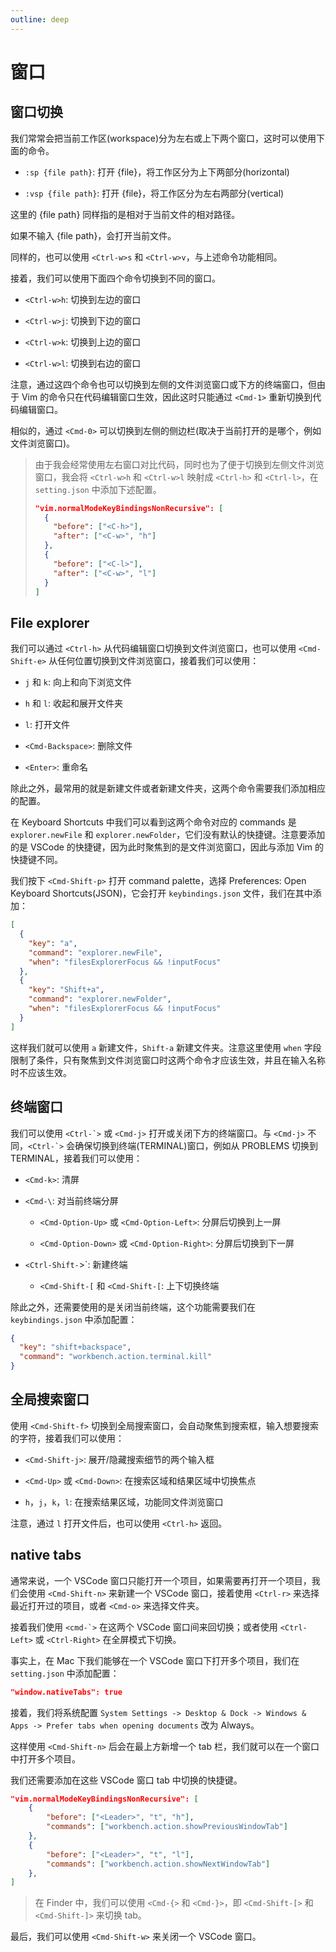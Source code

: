 ```yaml
---
outline: deep
---
```


# 窗口

## 窗口切换

我们常常会把当前工作区(workspace)分为左右或上下两个窗口，这时可以使用下面的命令。

- `:sp {file path}`: 打开 {file}，将工作区分为上下两部分(horizontal)

- `:vsp {file path}`: 打开 {file}，将工作区分为左右两部分(vertical)

这里的 {file path} 同样指的是相对于当前文件的相对路径。

如果不输入 {file path}，会打开当前文件。

同样的，也可以使用 `<Ctrl-w>s` 和 `<Ctrl-w>v`，与上述命令功能相同。

接着，我们可以使用下面四个命令切换到不同的窗口。

- `<Ctrl-w>h`: 切换到左边的窗口

- `<Ctrl-w>j`: 切换到下边的窗口

- `<Ctrl-w>k`: 切换到上边的窗口

- `<Ctrl-w>l`: 切换到右边的窗口

注意，通过这四个命令也可以切换到左侧的文件浏览窗口或下方的终端窗口，但由于 Vim 的命令只在代码编辑窗口生效，因此这时只能通过 `<Cmd-1>` 重新切换到代码编辑窗口。

相似的，通过 `<Cmd-0>` 可以切换到左侧的侧边栏(取决于当前打开的是哪个，例如文件浏览窗口)。

> 由于我会经常使用左右窗口对比代码，同时也为了便于切换到左侧文件浏览窗口，我会将 `<Ctrl-w>h` 和 `<Ctrl-w>l` 映射成 `<Ctrl-h>` 和 `<Ctrl-l>`，在 `setting.json` 中添加下述配置。
>
> ```json
> "vim.normalModeKeyBindingsNonRecursive": [
>   {
>     "before": ["<C-h>"],
>     "after": ["<C-w>", "h"]
>   },
>   {
>     "before": ["<C-l>"],
>     "after": ["<C-w>", "l"]
>   }
> ]
> ```

## File explorer

我们可以通过 `<Ctrl-h>` 从代码编辑窗口切换到文件浏览窗口，也可以使用 `<Cmd-Shift-e>` 从任何位置切换到文件浏览窗口，接着我们可以使用：

- `j` 和 `k`: 向上和向下浏览文件

- `h` 和 `l`: 收起和展开文件夹

- `l`: 打开文件

- `<Cmd-Backspace>`: 删除文件

- `<Enter>`: 重命名

除此之外，最常用的就是新建文件或者新建文件夹，这两个命令需要我们添加相应的配置。

在 Keyboard Shortcuts 中我们可以看到这两个命令对应的 commands 是 `explorer.newFile` 和 `explorer.newFolder`，它们没有默认的快捷键。注意要添加的是 VSCode 的快捷键，因为此时聚焦到的是文件浏览窗口，因此与添加 Vim 的快捷键不同。

我们按下 `<Cmd-Shift-p>` 打开 command palette，选择 Preferences: Open Keyboard Shortcuts(JSON)，它会打开 `keybindings.json` 文件，我们在其中添加：

```json
[
  {
    "key": "a",
    "command": "explorer.newFile",
    "when": "filesExplorerFocus && !inputFocus"
  },
  {
    "key": "Shift+a",
    "command": "explorer.newFolder",
    "when": "filesExplorerFocus && !inputFocus"
  }
]
```

这样我们就可以使用 `a` 新建文件，`Shift-a` 新建文件夹。注意这里使用 `when` 字段限制了条件，只有聚焦到文件浏览窗口时这两个命令才应该生效，并且在输入名称时不应该生效。

## 终端窗口

我们可以使用 `` <Ctrl-`> `` 或 `<Cmd-j>` 打开或关闭下方的终端窗口。与 `<Cmd-j>` 不同，`` <Ctrl-`> `` 会确保切换到终端(TERMINAL)窗口，例如从 PROBLEMS 切换到 TERMINAL，接着我们可以使用：

- `<Cmd-k>`: 清屏

- `<Cmd-\`: 对当前终端分屏

  - `<Cmd-Option-Up>` 或 `<Cmd-Option-Left>`: 分屏后切换到上一屏

  - `<Cmd-Option-Down>` 或 `<Cmd-Option-Right>`: 分屏后切换到下一屏

- `<Ctrl-Shift-`>`: 新建终端

  - `<Cmd-Shift-[` 和 `<Cmd-Shift-[`: 上下切换终端

除此之外，还需要使用的是关闭当前终端，这个功能需要我们在 `keybindings.json` 中添加配置：

```json
{
  "key": "shift+backspace",
  "command": "workbench.action.terminal.kill"
}
```

## 全局搜索窗口

使用 `<Cmd-Shift-f>` 切换到全局搜索窗口，会自动聚焦到搜索框，输入想要搜索的字符，接着我们可以使用：

- `<Cmd-Shift-j>`: 展开/隐藏搜索细节的两个输入框

- `<Cmd-Up>` 或 `<Cmd-Down>`: 在搜索区域和结果区域中切换焦点

- `h`，`j`，`k`，`l`: 在搜索结果区域，功能同文件浏览窗口

注意，通过 `l` 打开文件后，也可以使用 `<Ctrl-h>` 返回。

## native tabs

通常来说，一个 VSCode 窗口只能打开一个项目，如果需要再打开一个项目，我们会使用 `<Cmd-Shift-n>` 来新建一个 VSCode 窗口，接着使用 `<Ctrl-r>` 来选择最近打开过的项目，或者 `<Cmd-o>` 来选择文件夹。

接着我们使用 `` <cmd-`> `` 在这两个 VSCode 窗口间来回切换；或者使用 `<Ctrl-Left>` 或 `<Ctrl-Right>` 在全屏模式下切换。

事实上，在 Mac 下我们能够在一个 VSCode 窗口下打开多个项目，我们在 `setting.json` 中添加配置：

```json
"window.nativeTabs": true
```

接着，我们将系统配置 `System Settings -> Desktop & Dock -> Windows & Apps -> Prefer tabs when opening documents` 改为 Always。

这样使用 `<Cmd-Shift-n>` 后会在最上方新增一个 tab 栏，我们就可以在一个窗口中打开多个项目。

我们还需要添加在这些 VSCode 窗口 tab 中切换的快捷键。

```json
"vim.normalModeKeyBindingsNonRecursive": [
	{
		"before": ["<Leader>", "t", "h"],
		"commands": ["workbench.action.showPreviousWindowTab"]
	},
	{
		"before": ["<Leader>", "t", "l"],
		"commands": ["workbench.action.showNextWindowTab"]
	},
]
```

> 在 Finder 中，我们可以使用 `<Cmd-{>` 和 `<Cmd-}>`，即 `<Cmd-Shift-[>` 和 `<Cmd-Shift-]>` 来切换 tab。

最后，我们可以使用 `<Cmd-Shift-w>` 来关闭一个 VSCode 窗口。
